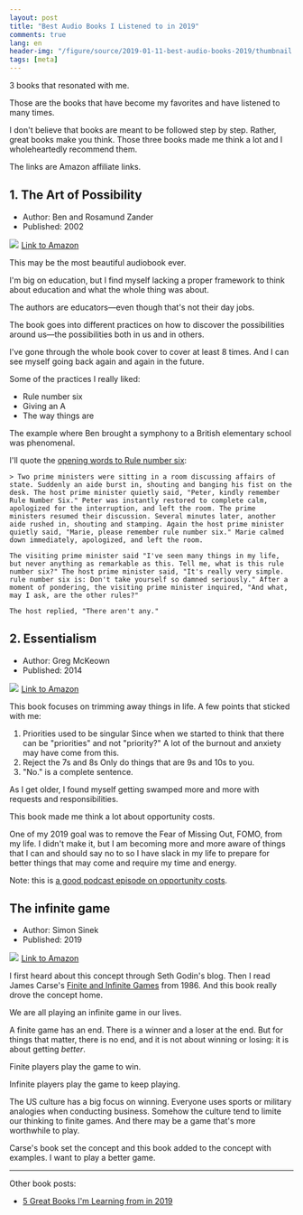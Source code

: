 ```yaml
---
layout: post
title: "Best Audio Books I Listened to in 2019"
comments: true
lang: en
header-img: "/figure/source/2019-01-11-best-audio-books-2019/thumbnail.png"
tags: [meta]
---
```


3 books that resonated with me.

Those are the books that have become my favorites and have listened to many times.

I don't believe that books are meant to be followed step by step. Rather, great books make you think. Those three books made me think a lot and I wholeheartedly recommend them.

The links are Amazon affiliate links.

## 1. The Art of Possibility 

* Author: Ben and Rosamund Zander
* Published: 2002

<a href="https://www.amazon.com/Art-Possibility-Transforming-Professional-Personal/dp/B004HY9254/ref=as_li_ss_il?crid=3AK6VN0N1Z5RU&keywords=art+of+possibility&qid=1578751993&sprefix=art+of+possibi,aps,149&sr=8-1&linkCode=li2&tag=changhsinlee-20&linkId=df1168f00a82a22c076273659f84acde&language=en_US" target="_blank"><img border="0" src="//ws-na.amazon-adsystem.com/widgets/q?_encoding=UTF8&ASIN=B004HY9254&Format=_SL160_&ID=AsinImage&MarketPlace=US&ServiceVersion=20070822&WS=1&tag=changhsinlee-20&language=en_US" ></a><img src="https://ir-na.amazon-adsystem.com/e/ir?t=changhsinlee-20&language=en_US&l=li2&o=1&a=B004HY9254" width="1" height="1" border="0" alt="" style="border:none !important; margin:0px !important;" />
[Link to Amazon](https://amzn.to/2FHQMDL)

This may be the most beautiful audiobook ever.

I'm big on education, but I find myself lacking a proper framework to think about education and what the whole thing was about.

The authors are educators—even though that's not their day jobs.

The book goes into different practices on how to discover the possibilities around us—the possibilities both in us and in others.

I've gone through the whole book cover to cover at least 8 times. And I can see myself going back again and again in the future.

Some of the practices I really liked:

* Rule number six
* Giving an A
* The way things are

The example where Ben brought a symphony to a British elementary school was phenomenal.

I'll quote the [opening words to Rule number six](https://www.huffpost.com/entry/rule-6_b_6166638):

    > Two prime ministers were sitting in a room discussing affairs of state. Suddenly an aide burst in, shouting and banging his fist on the desk. The host prime minister quietly said, "Peter, kindly remember Rule Number Six." Peter was instantly restored to complete calm, apologized for the interruption, and left the room. The prime ministers resumed their discussion. Several minutes later, another aide rushed in, shouting and stamping. Again the host prime minister quietly said, "Marie, please remember rule number six." Marie calmed down immediately, apologized, and left the room.

    The visiting prime minister said "I've seen many things in my life, but never anything as remarkable as this. Tell me, what is this rule number six?" The host prime minister said, "It's really very simple. rule number six is: Don't take yourself so damned seriously." After a moment of pondering, the visiting prime minister inquired, "And what, may I ask, are the other rules?"

    The host replied, "There aren't any."

## 2. Essentialism

* Author: Greg McKeown
* Published: 2014

<a href="https://www.amazon.com/Essentialism-Disciplined-Pursuit-Less/dp/B00IWYP5NI/ref=as_li_ss_il?crid=251OH67KAUOFV&keywords=essentialism&qid=1578752142&s=audible&sprefix=essential,audible,156&sr=1-1&linkCode=li2&tag=changhsinlee-20&linkId=870e0011a54d0b2af48f43cb2e11e03b&language=en_US" target="_blank"><img border="0" src="//ws-na.amazon-adsystem.com/widgets/q?_encoding=UTF8&ASIN=B00IWYP5NI&Format=_SL160_&ID=AsinImage&MarketPlace=US&ServiceVersion=20070822&WS=1&tag=changhsinlee-20&language=en_US" ></a><img src="https://ir-na.amazon-adsystem.com/e/ir?t=changhsinlee-20&language=en_US&l=li2&o=1&a=B00IWYP5NI" width="1" height="1" border="0" alt="" style="border:none !important; margin:0px !important;" />
[Link to Amazon](https://amzn.to/2sfvsm9)

This book focuses on trimming away things in life. A few points that sticked with me:

1. Priorities used to be singular
    Since when we started to think that there can be "priorities" and not "priority?" A lot of the burnout and anxiety may have come from this.
2. Reject the 7s and 8s
    Only do things that are 9s and 10s to you.
3. "No." is a complete sentence.

As I get older, I found myself getting swamped more and more with requests and responsibilities. 

This book made me think a lot about opportunity costs. 

One of my 2019 goal was to remove the Fear of Missing Out, FOMO, from my life. I didn't make it, but I am becoming more and more aware of things that I can and should say no to so I have slack in my life to prepare for better things that may come and require my time and energy.

Note: this is [a good podcast episode on opportunity costs](https://www.stitcher.com/podcast/pods/akimbo/e/65087269).

## The infinite game

* Author: Simon Sinek
* Published: 2019

<a href="https://www.amazon.com/The-Infinite-Game/dp/B07DKHFTB7/ref=as_li_ss_il?crid=Y8HTP5CX8YW6&keywords=simon+sinek+infinite+game&qid=1578752226&s=audible&sprefix=simon+sinek,audible,142&sr=1-1&linkCode=li2&tag=changhsinlee-20&linkId=466eaa9944f76400ec01aab5da96c021&language=en_US" target="_blank"><img border="0" src="//ws-na.amazon-adsystem.com/widgets/q?_encoding=UTF8&ASIN=B07DKHFTB7&Format=_SL160_&ID=AsinImage&MarketPlace=US&ServiceVersion=20070822&WS=1&tag=changhsinlee-20&language=en_US" ></a><img src="https://ir-na.amazon-adsystem.com/e/ir?t=changhsinlee-20&language=en_US&l=li2&o=1&a=B07DKHFTB7" width="1" height="1" border="0" alt="" style="border:none !important; margin:0px !important;" />
[Link to Amazon](https://amzn.to/2TdFDCL)

I first heard about this concept through Seth Godin's blog. Then I read James Carse's [Finite and Infinite Games](https://amzn.to/2QLj4DC) from 1986. And this book really drove the concept home.

We are all playing an infinite game in our lives. 

A finite game has an end. There is a winner and a loser at the end. But for things that matter, there is no end, and it is not about winning or losing: it is about getting _better_.

Finite players play the game to win.

Infinite players play the game to keep playing.

The US culture has a big focus on winning. Everyone uses sports or military analogies when conducting business. Somehow the culture tend to limite our thinking to finite games. And there may be a game that's more worthwhile to play.

Carse's book set the concept and this book added to the concept with examples. I want to play a better game.

***

Other book posts:

* [5 Great Books I'm Learning from in 2019](https://changhsinlee.com/five-books-2019/)

